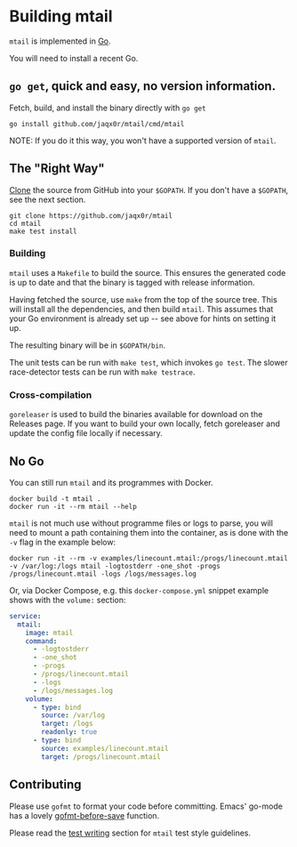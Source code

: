# Building mtail

`mtail` is implemented in [Go](http://golang.org).

You will need to install a recent Go.


## `go get`, quick and easy, no version information.

Fetch, build, and install the binary directly with `go get`

`go install github.com/jaqx0r/mtail/cmd/mtail`

NOTE: If you do it this way, you won't have a supported version of `mtail`.

## The "Right Way"

[Clone](http://github.com/jaqx0r/mtail) the source from GitHub into your `$GOPATH`.  If you don't have a `$GOPATH`, see the next section.

```
git clone https://github.com/jaqx0r/mtail
cd mtail
make test install
```

### Building

`mtail` uses a `Makefile` to build the source.  This ensures the generated code is up to date and that the binary is tagged with release information.

Having fetched the source, use `make` from the top of the source tree.  This will install all the dependencies, and then build `mtail`.  This assumes that your Go environment is already set up -- see above for hints on setting it up.

The resulting binary will be in `$GOPATH/bin`.

The unit tests can be run with `make test`, which invokes `go test`.  The slower race-detector tests can be run with `make testrace`.

### Cross-compilation

`goreleaser` is used to build the binaries available for download on the Releases page.  If you want to build your own locally, fetch goreleaser and update the config file locally if necessary.

## No Go

You can still run `mtail` and its programmes with Docker.

```
docker build -t mtail .
docker run -it --rm mtail --help
```

`mtail` is not much use without programme files or logs to parse, you will need to mount a path containing them into the container, as is done with the `-v` flag in the example below:

```
docker run -it --rm -v examples/linecount.mtail:/progs/linecount.mtail -v /var/log:/logs mtail -logtostderr -one_shot -progs /progs/linecount.mtail -logs /logs/messages.log
```

Or, via Docker Compose, e.g. this `docker-compose.yml` snippet example shows with the `volume:` section:

```yaml
service:
  mtail:
    image: mtail
    command:
      - -logtostderr
      - -one_shot
      - -progs
      - /progs/linecount.mtail
      - -logs
      - /logs/messages.log
    volume:
      - type: bind
        source: /var/log
        target: /logs
        readonly: true
      - type: bind
        source: examples/linecount.mtail
        target: /progs/linecount.mtail
```

## Contributing

Please use `gofmt` to format your code before committing.  Emacs' go-mode has a lovely [gofmt-before-save](http://golang.org/misc/emacs/go-mode.el) function.

Please read the [test writing](Testing.md#test-writing) section for `mtail` test style guidelines.
